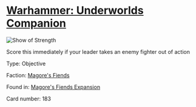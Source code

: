 # [Warhammer: Underworlds Companion](https://guidokessels.github.io/wh-underworlds)

  

![Show of Strength](https://warhammerunderworlds.com/wp-content/uploads/sites/6/2018/03/183_ENG.png)

Score this immediately if your leader takes an enemy fighter out of action

Type: Objective

Faction: [Magore's Fiends](https://guidokessels.github.io/wh-underworlds/factions/magores-fiends)

Found in: [Magore's Fiends Expansion](https://guidokessels.github.io/wh-underworlds/locations/magores-fiends-expansion)

Card number: 183

